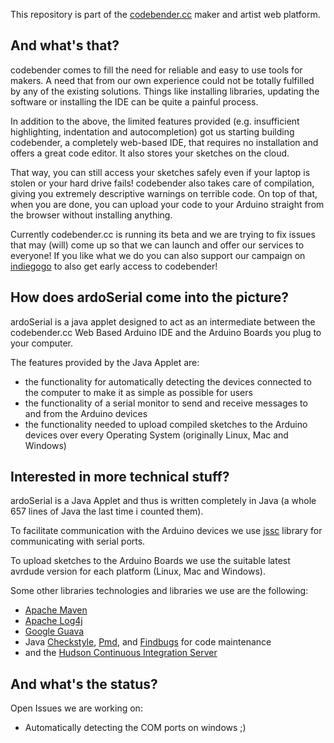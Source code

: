 This repository is part of the [codebender.cc](http://www.codebender.cc) maker and artist web platform.

## And what's that?

codebender comes to fill the need for reliable and easy to use tools for makers. A need that from our own experience could not be totally fulfilled by any of the existing solutions. Things like installing libraries, updating the software or installing the IDE can be quite a painful process.

In addition to the above, the limited features provided (e.g. insufficient highlighting, indentation and autocompletion) got us starting building codebender, a completely web-based IDE, that requires no installation and offers a great code editor. It also stores your sketches on the cloud.

That way, you can still access your sketches safely even if your laptop is stolen or your hard drive fails! codebender also takes care of compilation, giving you extremely descriptive warnings on terrible code. On top of that, when you are done, you can upload your code to your Arduino straight from the browser without installing anything.

Currently codebender.cc is running its beta and we are trying to fix issues that may (will) come up so that we can launch and offer our services to everyone!
If you like what we do you can also support our campaign on [indiegogo](http://www.indiegogo.com/codebender) to also get early access to codebender! 

## How does ardoSerial come into the picture?

ardoSerial is a java applet designed to act as an intermediate between the codebender.cc Web Based Arduino IDE and the Arduino Boards you plug to your computer.

The features provided by the Java Applet are:
* the functionality for automatically detecting the devices connected to the computer to make it as simple as possible for users 
* the functionality of a serial monitor to send and receive messages to and from the Arduino devices
* the functionality needed to upload compiled sketches to the Arduino devices over every Operating System (originally Linux, Mac and Windows)

## Interested in more technical stuff?

ardoSerial is a Java Applet and thus is written completely in Java (a whole 657 lines of Java the last time i counted them).
  
To facilitate communication with the Arduino devices we use [jssc](http://code.google.com/p/java-simple-serial-connector/) library for communicating with serial ports.

To upload sketches to the Arduino Boards we use the suitable latest avrdude version for each platform (Linux, Mac and Windows).

Some other libraries technologies and libraries we use are the following:

* [Apache Maven](http://maven.apache.org/)
* [Apache Log4j](http://logging.apache.org/log4j/1.2/manual.html)
* [Google Guava](http://code.google.com/p/guava-libraries/)
* Java [Checkstyle](http://checkstyle.sourceforge.net/), [Pmd](http://pmd.sourceforge.net/pmd-5.0.0/), and [Findbugs](http://findbugs.sourceforge.net/) for code maintenance
* and the [Hudson Continuous Integration Server](http://java.net/projects/hudson/)


## And what's the status?

Open Issues we are working on:
* Automatically detecting the COM ports on windows ;)
